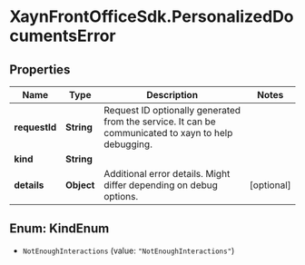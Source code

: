 # XaynFrontOfficeSdk.PersonalizedDocumentsError

## Properties

Name | Type | Description | Notes
------------ | ------------- | ------------- | -------------
**requestId** | **String** | Request ID optionally generated from the service. It can be communicated to xayn to help debugging. | 
**kind** | **String** |  | 
**details** | **Object** | Additional error details. Might differ depending on debug options. | [optional] 



## Enum: KindEnum


* `NotEnoughInteractions` (value: `"NotEnoughInteractions"`)




